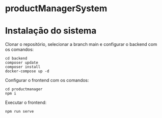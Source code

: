 # productManagerSystem
# Instalação do sistema

Clonar o repositório, selecionar a branch main e configurar o backend com os comandos:
```
cd backend
composer update
composer install
docker-compose up -d
```

Configurar o frontend com os comandos:
```
cd productmanager
npm i
```
Executar o frontend:
```
npm run serve
```
